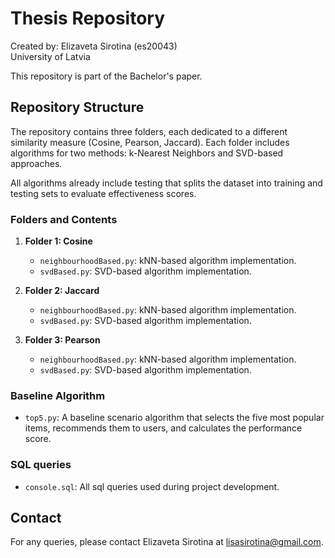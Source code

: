 # Thesis Repository

Created by: Elizaveta Sirotina (es20043)  
University of Latvia

This repository is part of the Bachelor's paper.

## Repository Structure

The repository contains three folders, each dedicated to a different similarity measure (Cosine, Pearson, Jaccard). Each folder includes algorithms for two methods: k-Nearest Neighbors and SVD-based approaches. 

All algorithms already include testing that splits the dataset into training and testing sets to evaluate effectiveness scores.

### Folders and Contents

1. **Folder 1: Cosine**
    - `neighbourhoodBased.py`: kNN-based algorithm implementation.
    - `svdBased.py`: SVD-based algorithm implementation.

2. **Folder 2: Jaccard**
    - `neighbourhoodBased.py`: kNN-based algorithm implementation.
    - `svdBased.py`: SVD-based algorithm implementation.

3. **Folder 3: Pearson**
    - `neighbourhoodBased.py`: kNN-based algorithm implementation.
    - `svdBased.py`: SVD-based algorithm implementation.

### Baseline Algorithm

- `top5.py`: A baseline scenario algorithm that selects the five most popular items, recommends them to users, and calculates the performance score.

### SQL queries

- `console.sql`: All sql queries used during project development.

## Contact

For any queries, please contact Elizaveta Sirotina at lisasirotina@gmail.com.

